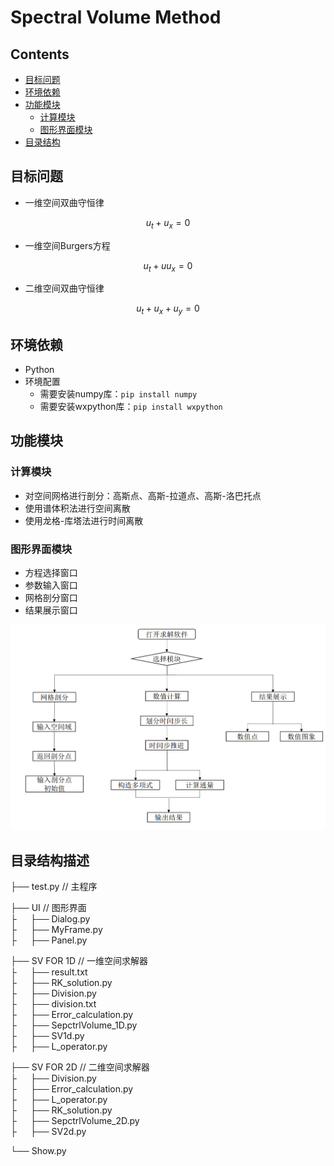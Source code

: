# Spectral Volume Method

## Contents
- [目标问题](#目标问题)
- [环境依赖](#环境依赖)
- [功能模块](#功能模块)
  - [计算模块](#计算模块)
  - [图形界面模块](#图形界面模块)
- [目录结构](#目录结构描述)

## 目标问题
* 一维空间双曲守恒律

$$
u_t+u_x=0
$$

* 一维空间Burgers方程

$$
u_t+u u_x=0
$$

* 二维空间双曲守恒律

$$
u_t+u_x+u_y=0
$$


## 环境依赖
* Python
* 环境配置
  * 需要安装numpy库：``pip install numpy``
  * 需要安装wxpython库：``pip install wxpython``
  
  
## 功能模块  

### 计算模块

* 对空间网格进行剖分：高斯点、高斯-拉道点、高斯-洛巴托点
* 使用谱体积法进行空间离散
* 使用龙格-库塔法进行时间离散

### 图形界面模块

* 方程选择窗口
* 参数输入窗口
* 网格剖分窗口
* 结果展示窗口

![软件结构](./images/Structure.png)

## 目录结构描述

├── test.py                      // 主程序 </br>

├── UI     // 图形界面 </br>
├ &emsp; ├── Dialog.py </br>
├ &emsp; ├── MyFrame.py </br>
├ &emsp; ├── Panel.py </br>

├── SV FOR 1D // 一维空间求解器 </br>
├ &emsp; ├── result.txt </br>
├ &emsp; ├── RK_solution.py </br>
├ &emsp; ├── Division.py </br>
├ &emsp; ├── division.txt </br>
├ &emsp; ├── Error_calculation.py </br>
├ &emsp; ├── SepctrlVolume_1D.py </br>
├ &emsp; ├── SV1d.py </br>
├ &emsp; ├── L_operator.py </br>

├── SV FOR 2D // 二维空间求解器 </br>
├ &emsp; ├── Division.py </br>
├ &emsp; ├── Error_calculation.py </br>
├ &emsp; ├── L_operator.py </br>
├ &emsp; ├── RK_solution.py </br>
├ &emsp; ├── SepctrlVolume_2D.py </br>
├ &emsp; ├── SV2d.py </br>

└── Show.py
